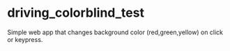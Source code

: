 # driving_colorblind_test
Simple web app that changes background color (red,green,yellow) on click or keypress.

